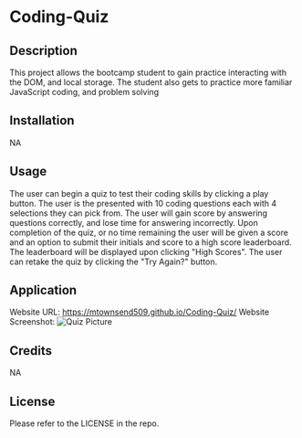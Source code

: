 # Coding-Quiz



## Description


This project allows the bootcamp student to gain practice interacting with the DOM, and local storage. The student also gets to practice more familiar JavaScript coding, and problem solving


## Installation


NA


## Usage


The user can begin a quiz to test their coding skills by clicking a play button. The user is the presented with 10 coding questions each with 4 selections they can pick from. The user will gain score by answering questions correctly, and lose time for answering incorrectly. Upon completion of the quiz, or no time remaining the user will be given a score and an option to submit their initials and score to a high score leaderboard. The leaderboard will be displayed upon clicking "High Scores". The user can retake the quiz by clicking the "Try Again?" button.

## Application


Website URL: https://mtownsend509.github.io/Coding-Quiz/
Website Screenshot: ![Quiz Picture](https://user-images.githubusercontent.com/111660791/197691518-71a73525-bed5-4a1c-a963-94e63276f78a.PNG)



## Credits


NA


## License


Please refer to the LICENSE in the repo.
